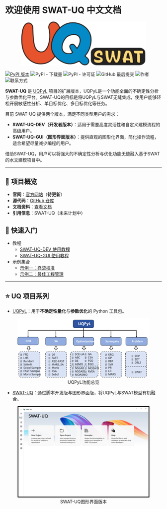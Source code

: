 # 欢迎使用 SWAT-UQ 中文文档

<p align="center"><img src="../assets/SWAT-UQ.svg" width="400"/></p>

[![PyPI 版本](https://badge.fury.io/py/swatuq.svg)](https://badge.fury.io/py/swatuq) ![PyPI - 下载量](https://img.shields.io/pypi/dm/swatuq) ![PyPI - 许可证](https://img.shields.io/pypi/l/swatuq) ![GitHub 最后提交](https://img.shields.io/github/last-commit/smasky/SWAT-UQ) ![作者](https://img.shields.io/badge/Author-wmtSky-orange) ![联系方式](https://img.shields.io/badge/Contact-wmtsmasky%40gmail.com-blue)

**SWAT-UQ** 是 [UQPyL](https://github.com/smasky/UQPyL) 项目的扩展版本，UQPyL是一个功能全面的不确定性分析与参数优化平台。SWAT-UQ的目标是将UQPyL与SWAT无缝集成，使用户能够轻松开展敏感性分析、单目标优化、多目标优化等任务。

目前 SWAT-UQ 提供两个版本，满足不同类型用户的需求：

 - **SWAT-UQ-DEV（开发者版本）**：适用于需要高度灵活性和自定义建模流程的高级用户。
 - **SWAT-UQ-GUI（图形界面版本）**：提供直观的图形化界面，简化操作流程，适合希望尽量减少编程的用户。

借助SWAT-UQ，用户可以将强大的不确定性分析与优化功能无缝融入基于SWAT的水文建模项目中。

---

## 🔗 项目概览

- **官网**：[官方网站](http://www.uq-pyl.com)（**待更新**）
- **源代码**：[GitHub 仓库](https://github.com/smasky/SWAT-UQ/)
- **文档资料**：[查看文档](https://swat-uq.readthedocs.io/en/latest/)
- **引用信息**：SWAT-UQ（未来计划中）

## 🚀 快速入门

   - 教程
      - [SWAT-UQ-DEV 使用教程](swat_uq_dev.md)
      - [SWAT-UQ-GUI 使用教程](swat_uq_gui.md)
   - 示例集合
      - [示例一：径流校准](example_runoff_calibration.md)
      - [示例二：最佳工程管理](best_management_practices.md)

---

## ⭐ UQ 项目系列

- [UQPyL](https://github.com/smasky/UQPyL)：用于**不确定性量化**与**参数优化**的 Python 工具包。

<figure align="center">
  <img src="../assets/images//UQPyL_overview.svg" alt="UQPyL 总览图" width="800"/>
  <figcaption>UQPyL功能总览</figcaption>
</figure>

- [SWAT-UQ](https://github.com/smasky/SWAT-UQ)：通过脚本开发版与图形界面版，将UQPyL与SWAT模型有机融合。

<figure align="center">
  <img src="../assets/images//MainUI.jpg" alt="SWAT-UQ 图形界面版本" width="500"/>
  <figcaption>SWAT-UQ图形界面版本</figcaption>
</figure>
